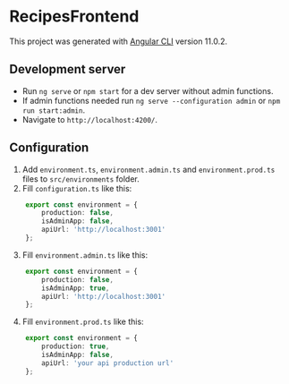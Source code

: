 # RecipesFrontend

This project was generated with [Angular CLI](https://github.com/angular/angular-cli) version 11.0.2.

## Development server

- Run `ng serve` or `npm start` for a dev server without admin functions.
- If admin functions needed run `ng serve --configuration admin` or `npm run start:admin`.  
- Navigate to `http://localhost:4200/`. 

## Configuration

1. Add `environment.ts`, `environment.admin.ts` and `environment.prod.ts` files to `src/environments` folder.
2. Fill `configuration.ts` like this:  
```typescript
    export const environment = {  
        production: false,
        isAdminApp: false,  
        apiUrl: 'http://localhost:3001'  
    };
```
3. Fill `environment.admin.ts` like this:
```typescript
    export const environment = {  
        production: false,
        isAdminApp: true,  
        apiUrl: 'http://localhost:3001'
    };
```
4. Fill `environment.prod.ts` like this:
```typescript
    export const environment = {  
        production: true,
        isAdminApp: false,  
        apiUrl: 'your api production url'
    };
```
